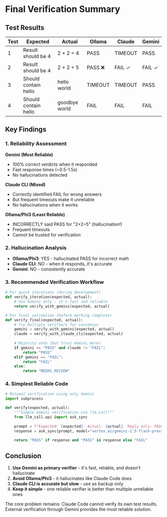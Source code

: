 # Final Verification Summary

## Test Results

| Test | Expected | Actual | Ollama | Claude | Gemini |
|------|----------|--------|--------|--------|--------|
| 1 | Result should be 4 | 2 + 2 = 4 | PASS | TIMEOUT | PASS |
| 2 | Result should be 4 | 2 + 2 = 5 | PASS ❌ | FAIL ✓ | FAIL ✓ |
| 3 | Should contain hello | hello world | TIMEOUT | TIMEOUT | PASS |
| 4 | Should contain hello | goodbye world | FAIL | FAIL | FAIL |

## Key Findings

### 1. Reliability Assessment

**Gemini (Most Reliable)**
- 100% correct verdicts when it responded
- Fast response times (~0.5-1.5s)
- No hallucinations detected

**Claude CLI (Mixed)**
- Correctly identified FAIL for wrong answers
- But frequent timeouts make it unreliable
- No hallucinations when it works

**Ollama/Phi3 (Least Reliable)** 
- INCORRECTLY said PASS for "2+2=5" (hallucination!)
- Frequent timeouts
- Cannot be trusted for verification

### 2. Hallucination Analysis

- **Ollama/Phi3**: YES - hallucinated PASS for incorrect math
- **Claude CLI**: NO - when it responds, it's accurate
- **Gemini**: NO - consistently accurate

### 3. Recommended Verification Workflow

```python
# For quick iterations (during development)
def verify_iteration(expected, actual):
    # Use Gemini only - it's fast and reliable
    return verify_with_gemini(expected, actual)

# For final validation (before marking complete)
def verify_final(expected, actual):
    # Try multiple verifiers for consensus
    gemini = verify_with_gemini(expected, actual)
    claude = verify_with_claude_cli(expected, actual)
    
    # Majority vote (but trust Gemini more)
    if gemini == "PASS" and claude != "FAIL":
        return "PASS"
    elif gemini == "FAIL":
        return "FAIL"
    else:
        return "NEEDS_REVIEW"
```

### 4. Simplest Reliable Code

```python
# Minimal verification using only Gemini
import subprocess

def verify(expected, actual):
    """Simple Gemini verification via llm_call"""
    from llm_call.api import ask_sync
    
    prompt = f"Expected: {expected}. Actual: {actual}. Reply only: PASS or FAIL"
    response = ask_sync(prompt, model="vertex_ai/gemini-2.5-flash-preview-05-20")
    
    return "PASS" if response and "PASS" in response else "FAIL"
```

## Conclusion

1. **Use Gemini as primary verifier** - it's fast, reliable, and doesn't hallucinate
2. **Avoid Ollama/Phi3** - it hallucinates like Claude Code does
3. **Claude CLI is accurate but slow** - use as backup only
4. **Keep it simple** - one reliable verifier is better than multiple unreliable ones

The core problem remains: Claude Code cannot verify its own test results. External verification through Gemini provides the most reliable solution.